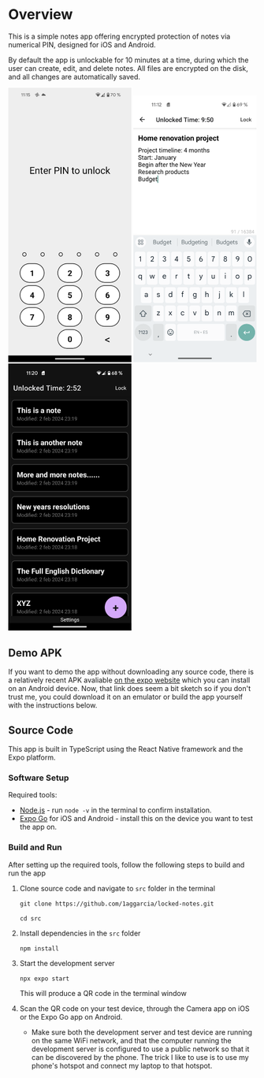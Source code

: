 # Overview

This is a simple notes app offering encrypted protection of notes via numerical PIN, designed for iOS and Android.

By default the app is unlockable for 10 minutes at a time, during which the user can create, edit, and delete notes. All files are encrypted on the disk, and all changes are automatically saved.

<img src="https://raw.githubusercontent.com/1aggarcia/locked-notes/main/mock_data/demo_1.png" width="250"/> <img src="https://raw.githubusercontent.com/1aggarcia/locked-notes/main/mock_data/demo_2.png" width="250"/> <img src="https://raw.githubusercontent.com/1aggarcia/locked-notes/main/mock_data/demo_3.png" width="250"/>

## Demo APK

If you want to demo the app without downloading any source code, there is a relatively recent APK avaliable [on the expo website](https://expo.dev/accounts/1aggarcia/projects/locked-notes/builds/f66aed32-8f62-4f55-8d5b-12859db4963f) which you can install on an Android device. Now, that link does seem a bit sketch so if you don't trust me, you could download it on an emulator or build the app yourself with the instructions below.

## Source Code

This app is built in TypeScript using the React Native framework and the Expo platform.

### Software Setup

Required tools:
- [Node.js](https://nodejs.org/en) - run `node -v` in the terminal to confirm installation.
- [Expo Go](https://expo.dev/client) for iOS and Android - install this on the device you want to test the app on.

### Build and Run

After setting up the required tools, follow the following steps to build and run the app

1. Clone source code and navigate to `src` folder in the terminal
    ```
    git clone https://github.com/1aggarcia/locked-notes.git
    ```
    ```
    cd src
    ```

2. Install dependencies in the `src` folder
    ```
    npm install
    ```

3. Start the development server
    ```
    npx expo start
    ```
    This will produce a QR code in the terminal window

4. Scan the QR code on your test device, through the Camera app on iOS or the Expo Go app on Android.
    - Make sure both the development server and test device are running on the same WiFi network, and that the computer running the development server is configured to use a public network so that it can be discovered by the phone. The trick I like to use is to use my phone's hotspot and connect my laptop to that hotspot.
